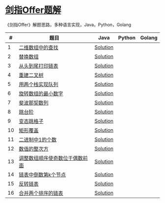 # [剑指Offer题解](<https://www.nowcoder.com/ta/coding-interviews>)

《剑指Offer》解题思路，多种语言实现，Java，Python，Golang

| #    | 题目                                                         | Java                                                         | Python | Golang |
| ---- | ------------------------------------------------------------ | ------------------------------------------------------------ | ------ | ------ |
| 1    | [二维数组中的查找](./01%20二维数组中的查找/二维数组中的查找.md) | [Solution](./01%20二维数组中的查找/Solution.java)            |        |        |
| 2    | [替换数组](02%20替换空格/替换空格.md)                        | [Solution](./02%20替换空格/Solution.java)                    |        |        |
| 3    | [从头到尾打印链表](03%20从头到尾打印链表/从头到尾打印链表.md) | [Solution](./03%20从头到尾打印链表/Solution.java)            |        |        |
| 4    | [重建二叉树](04%20重建二叉树/重建二叉树.md)                  | [Solution](./04%20重建二叉树/Solution.java)                  |        |        |
| 5    | [用两个栈实现队列](05%20用两个栈实现队列/用两个栈实现队列.md) | [Solution](./05%20用两个栈实现队列/Solution.java)            |        |        |
| 6    | [旋转数组的最小数字](06%20旋转数组的最小数字/旋转数组的最小数字.md) | [Solution](./06%20旋转数组的最小数字/Solution.java)          |        |        |
| 7    | [斐波那契数列](./07%20斐波那契数列/斐波那契数列.md)          | [Solution](./07%20斐波那契数列/Solution.java)                |        |        |
| 8    | [跳台阶](./08%20跳台阶/跳台阶.md)                            | [Solution](./08%20跳台阶/Solution.java)                      |        |        |
| 9    | [变态跳格子](./09%20变态跳格子/变态跳格子.md)                | [Solution](./09%20变态跳格子/Solution.java)                  |        |        |
| 10   | [矩形覆盖](./10%20矩形覆盖/矩形覆盖.md)                      | [Solution](./10%20矩形覆盖/Solution.java)                    |        |        |
| 11   | [二进制中1的个数](./11%20二进制中1的个数/二进制中1的个数.md) | [Solution](./11%20二进制中1的个数/Solution.java)             |        |        |
| 12   | [数值的整次方](./12%20数值的整次方/数值的整次方.md)          | [Solution](./12%20数值的整次方/Solution.java)                  |        |        |
| 13   | [调整数组顺序使奇数位于偶数前面](./13%20调整数组顺序使奇数位于偶数前面/调整数组顺序使奇数位于偶数前面.md) | [Solution](./13%20调整数组顺序使奇数位于偶数前面/Solution.java) |        |        |
| 14   | [链表中倒数第k个节点](./14%20链表中倒数第k个节点/链表中倒数第k个节点.md) | [Solution](./14%20链表中倒数第k个节点/Solution.java)         |        |        |
| 15   | [反转链表](./15%20反转链表/反转链表.md)                      | [Solution](./15%20反转链表/Solution.java)                    |        |        |
| 16   | [合并两个排序的链表](./16%20合并两个排序的链表/合并两个排序的链表.md) | [Solution](./16%20合并两个排序的链表/Solution.java) |        |        |

